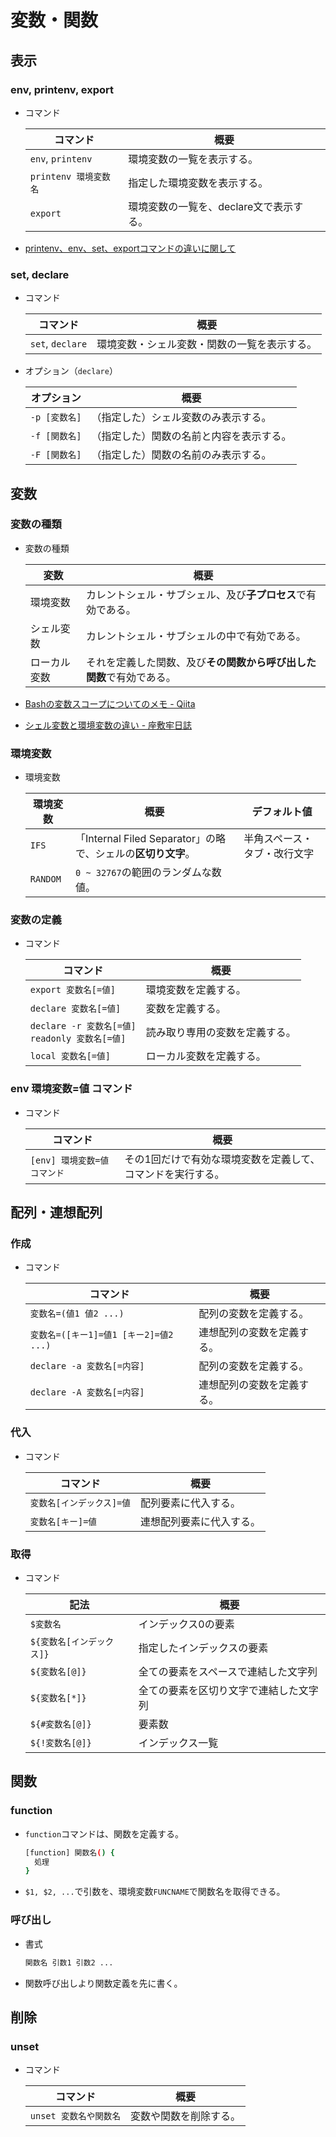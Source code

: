 # 変数・関数

## 表示

### env, printenv, export

- コマンド

  | コマンド              | 概要                                    |
  | --------------------- | --------------------------------------- |
  | `env`, `printenv`     | 環境変数の一覧を表示する。              |
  | `printenv 環境変数名` | 指定した環境変数を表示する。            |
  | `export`              | 環境変数の一覧を、declare文で表示する。 |
  
- [printenv、env、set、exportコマンドの違いに関して](http://tooljp.com/windows/chigai/html/Linux/printenv-env-set-export-chigai.html)

### set, declare

- コマンド

  | コマンド         | 概要                                         |
  | ---------------- | -------------------------------------------- |
  | `set`, `declare` | 環境変数・シェル変数・関数の一覧を表示する。 |

- オプション（`declare`）

  | オプション    | 概要                                     |
  | ------------- | ---------------------------------------- |
  | `-p [変数名]` | （指定した）シェル変数のみ表示する。     |
  | `-f [関数名]` | （指定した）関数の名前と内容を表示する。 |
  | `-F [関数名]` | （指定した）関数の名前のみ表示する。     |

## 変数

### 変数の種類

- 変数の種類

  | 変数         | 概要                                                         |
  | ------------ | ------------------------------------------------------------ |
  | 環境変数     | カレントシェル・サブシェル、及び**子プロセス**で有効である。 |
  | シェル変数   | カレントシェル・サブシェルの中で有効である。                 |
  | ローカル変数 | それを定義した関数、及び**その関数から呼び出した関数**で有効である。 |

- [Bashの変数スコープについてのメモ - Qiita](https://qiita.com/kurukuruz/items/77b329f1c2e5e645de58)

- [シェル変数と環境変数の違い - 座敷牢日誌](https://zashikiro.hateblo.jp/entry/2017/03/31/001900)

### 環境変数

- 環境変数

  | 環境変数 | 概要                                                         | デフォルト値                 |
  | -------- | ------------------------------------------------------------ | ---------------------------- |
  | `IFS`    | 「Internal Filed Separator」の略で、シェルの**区切り文字**。 | 半角スペース・タブ・改行文字 |
  | `RANDOM` | `0 ~ 32767`の範囲のランダムな数値。                          |                              |

### 変数の定義

- コマンド

  | コマンド                                             | 概要                           |
  | ---------------------------------------------------- | ------------------------------ |
  | `export 変数名[=値]`                                 | 環境変数を定義する。           |
  | `declare 変数名[=値]`                                | 変数を定義する。               |
  | `declare -r 変数名[=値]`<br />`readonly 変数名[=値]` | 読み取り専用の変数を定義する。 |
  | `local 変数名[=値]`                                  | ローカル変数を定義する。       |

### env 環境変数=値 コマンド

- コマンド

  |コマンド|概要|
  |---|---|
  |`[env] 環境変数=値 コマンド`|その1回だけで有効な環境変数を定義して、コマンドを実行する。|

## 配列・連想配列

### 作成

- コマンド

  |コマンド|概要|
  |---|---|
  |`変数名=(値1 値2 ...)`|配列の変数を定義する。|
  |`変数名=([キー1]=値1 [キー2]=値2 ...)`|連想配列の変数を定義する。|
  |`declare -a 変数名[=内容]`|配列の変数を定義する。|
  |`declare -A 変数名[=内容]`|連想配列の変数を定義する。|

### 代入

- コマンド

  | コマンド                  | 概要                     |
  | ------------------------- | ------------------------ |
  | `変数名[インデックス]=値` | 配列要素に代入する。     |
  | `変数名[キー]=値`         | 連想配列要素に代入する。 |

### 取得

- コマンド

  | 記法                      | 概要                                   |
  | ------------------------- | -------------------------------------- |
  | `$変数名`                 | インデックス0の要素                    |
  | `${変数名[インデックス]}` | 指定したインデックスの要素             |
  | `${変数名[@]}`            | 全ての要素をスペースで連結した文字列   |
  | `${変数名[*]}`            | 全ての要素を区切り文字で連結した文字列 |
  | `${#変数名[@]}`           | 要素数                                 |
  | `${!変数名[@]}`           | インデックス一覧                       |

## 関数

### function

- `function`コマンドは、関数を定義する。

  ```bash
  [function] 関数名() { 
    処理
  }
  ```

- `$1, $2, ...`で引数を、環境変数`FUNCNAME`で関数名を取得できる。

### 呼び出し

- 書式

  ```bash
  関数名 引数1 引数2 ...
  ```

- 関数呼び出しより関数定義を先に書く。

## 削除

### unset

- コマンド

  | コマンド               | 概要                   |
  | ---------------------- | ---------------------- |
  | `unset 変数名や関数名` | 変数や関数を削除する。 |
